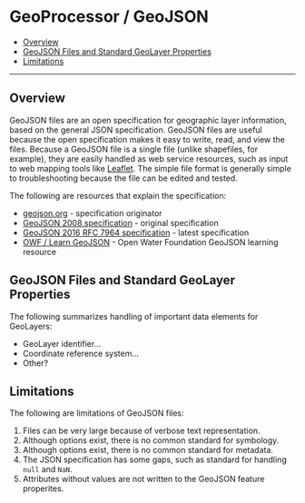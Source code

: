 # GeoProcessor / GeoJSON

* [Overview](#overview)
* [GeoJSON Files and Standard GeoLayer Properties](#geojson-files-and-standard-geolayer-properties)
* [Limitations](#limitations)

----------------

## Overview ##

GeoJSON files are an open specification for geographic layer information, based on the general JSON specification.
GeoJSON files are useful because the open specification makes it easy to write, read, and view the files.
Because a GeoJSON file is a single file (unlike shapefiles, for example), they are easily handled
as web service resources, such as input to web mapping tools like [Leaflet](http://leafletjs.com/).
The simple file format is generally simple to troubleshooting because the file can be edited and tested.

The following are resources that explain the specification:

* [geojson.org](http://geojson.org/) - specification originator
* [GeoJSON 2008 specification](http://geojson.org/geojson-spec.html) - original specification
* [GeoJSON 2016 RFC 7964 specification](http://geojson.org/geojson-spec.html) - latest specification
* [OWF / Learn GeoJSON](http://learn.openwaterfoundation.org/owf-learn-geojson/) - Open Water Foundation GeoJSON learning resource


## GeoJSON Files and Standard GeoLayer Properties ##


The following summarizes handling of important data elements for GeoLayers:

* GeoLayer identifier...
* Coordinate reference system...
* Other?

## Limitations ##

The following are limitations of GeoJSON files:

1. Files can be very large because of verbose text representation.
2. Although options exist, there is no common standard for symbology.
3. Although options exist, there is no common standard for metadata.
4. The JSON specification has some gaps, such as standard for handling `null` and `NaN`.
5. Attributes without values are not written to the GeoJSON feature properites. 
